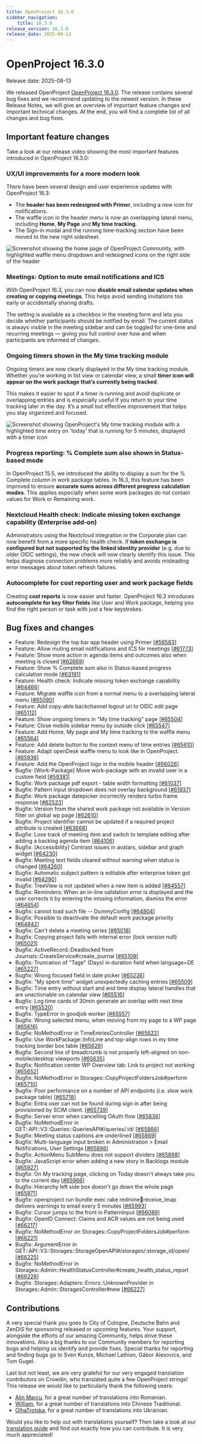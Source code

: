 ```yaml
---
title: OpenProject 16.3.0
sidebar_navigation:
    title: 16.3.0
release_version: 16.3.0
release_date: 2025-08-13
---
```


# OpenProject 16.3.0

Release date: 2025-08-13

We released OpenProject [OpenProject 16.3.0](https://community.openproject.org/versions/2204). The release contains several bug fixes and we recommend updating to the newest version. In these Release Notes, we will give an overview of important feature changes and important technical changes. At the end, you will find a complete list of all changes and bug fixes. 

## Important feature changes

Take a look at our release video showing the most important features introduced in OpenProject 16.3.0:

### UX/UI improvements for a more modern look

There have been several design and user experience updates with OpenProject 16.3:
- The **header has been redesigned with Primer**, including a new icon for notifications.
- The waffle icon in the header menu is now an overlapping lateral menu, including **Home**, **My Page** and **My time tracking**.
- The Sign-in modal and the running time-tracking section have been moved to the new right sidesheet.

![Screenshot showing the home page of OpenProject Community, with highlighted waffle menu dropdown and redesigned icons on the right side of the header](openproject-16-3-header-menu-highlighted.png)

### Meetings: Option to mute email notifications and ICS

With OpenProject 16.3, you can now **disable email calendar updates when creating or copying meetings**. This helps avoid sending invitations too early or accidentally sharing drafts. 

The setting is available as a checkbox in the meeting form and lets you decide whether participants should be notified by email. The current status is always visible in the meeting sidebar and can be toggled for one-time and recurring meetings — giving you full control over how and when participants are informed of changes.

### Ongoing timers shown in the My time tracking module

Ongoing timers are now clearly displayed in the My time tracking module. Whether you’re working in list view or calendar view, a small **timer icon will appear on the work package that’s currently being tracked**. 

This makes it easier to spot if a timer is running and avoid duplicate or overlapping entries and is especially useful if you return to your time tracking later in the day. It’s a small but effective improvement that helps you stay organized and focused.

![Screenshot showing OpenProject's My time tracking module with a highlighted time entry on 'today' that is running for 5 minutes, displayed with a timer icon](openproject-16-3-my-time-tracking-timer-calendar-view-highlighted.png)

### Progress reporting: % Complete sum also shown in Status-based mode

In OpenProject 15.5, we introduced the ability to display a sum for the % Complete column in work package tables. In 16.3, this feature has been improved to ensure **accurate sums across different progress calculation modes**. This applies especially when some work packages do not contain values for Work or Remaining work.

### Nextcloud Health check: Indicate missing token exchange capability (Enterprise add-on)

Administrators using the Nextcloud integration in the Corporate plan can now benefit from a more specific health check. If **token exchange is configured but not supported by the linked identity provider** (e.g. due to older OIDC settings), the new check will now clearly identify this issue. This helps diagnose connection problems more reliably and avoids misleading error messages about token refresh failures.

### Autocomplete for cost reporting user and work package fields

Creating **cost reports** is now easier and faster. OpenProject 16.3 introduces **autocomplete for key filter fields** like User and Work package, helping you find the right person or task with just a few keystrokes.

<!--more-->

## Bug fixes and changes

<!-- Warning: Anything within the below lines will be automatically removed by the release script -->
<!-- BEGIN AUTOMATED SECTION -->

- Feature: Redesign the top bar app header using Primer \[[#56583](https://community.openproject.org/wp/56583)\]
- Feature: Allow muting email notifications and ICS for meetings \[[#61773](https://community.openproject.org/wp/61773)\]
- Feature: Show more action in agenda items and outcomes also when meeting is closed \[[#62669](https://community.openproject.org/wp/62669)\]
- Feature: Show % Complete sum also in Status-based progress calculation mode \[[#63191](https://community.openproject.org/wp/63191)\]
- Feature: Health check: Indicate missing token exchange capability \[[#64466](https://community.openproject.org/wp/64466)\]
- Feature: Migrate waffle icon from a normal menu to a overlapping lateral menu \[[#65090](https://community.openproject.org/wp/65090)\]
- Feature: Add copy-able backchannel logout uri to OIDC edit page \[[#65112](https://community.openproject.org/wp/65112)\]
- Feature: Show ongoing timers in &quot;My time tracking&quot; page \[[#65504](https://community.openproject.org/wp/65504)\]
- Feature: Close mobile sidebar menu by outside click \[[#65547](https://community.openproject.org/wp/65547)\]
- Feature: Add Home, My page and My time tracking to the waffle menu \[[#65564](https://community.openproject.org/wp/65564)\]
- Feature: Add delete button to the context menu of time entries \[[#65610](https://community.openproject.org/wp/65610)\]
- Feature: Adapt openDesk waffle menu to look like in OpenProject. \[[#65936](https://community.openproject.org/wp/65936)\]
- Feature: Add the OpenProject logo in the mobile header \[[#66026](https://community.openproject.org/wp/66026)\]
- Bugfix: \[Work-Package\] Move work-package with an invalid user in a custom field \[[#59381](https://community.openproject.org/wp/59381)\]
- Bugfix: Work package pdf export - table width formatting \[[#61037](https://community.openproject.org/wp/61037)\]
- Bugfix: Pattern input dropdown does not overlay background \[[#61937](https://community.openproject.org/wp/61937)\]
- Bugfix: Work package datepicker incorrectly renders turbo frame response \[[#62523](https://community.openproject.org/wp/62523)\]
- Bugfix: Version from the shared work package not available in Version filter on global wp page \[[#62610](https://community.openproject.org/wp/62610)\]
- Bugfix: Project identifier cannot be updated if a required project attribute is created \[[#63668](https://community.openproject.org/wp/63668)\]
- Bugfix: Lose track of meeting item and switch to template editing after adding a backlog agenda item \[[#64106](https://community.openproject.org/wp/64106)\]
- Bugfix: \[Accessibility\] Contrast issues in avatars, sidebar and graph widget \[[#64230](https://community.openproject.org/wp/64230)\]
- Bugfix: Meeting text fields cleared without warning when status is changed \[[#64260](https://community.openproject.org/wp/64260)\]
- Bugfix: Automatic subject pattern is editable after enterprise token got invalid \[[#64290](https://community.openproject.org/wp/64290)\]
- Bugfix: TreeView is not updated when a new item is added \[[#64557](https://community.openproject.org/wp/64557)\]
- Bugfix: Reminders: When an in-line validation error is displayed and the user corrects it by entering the missing information, dismiss the error \[[#64654](https://community.openproject.org/wp/64654)\]
- Bugfix: cannot load such file -- DummyConfig \[[#64804](https://community.openproject.org/wp/64804)\]
- Bugfix: Possible to deactivate the default work package priority \[[#64842](https://community.openproject.org/wp/64842)\]
- Bugfix: Can&#39;t delete a meeting series \[[#65018](https://community.openproject.org/wp/65018)\]
- Bugfix: Copying project fails with internal error (lock version null) \[[#65021](https://community.openproject.org/wp/65021)\]
- Bugfix: ActiveRecord::Deadlocked from Journals::CreateService#create\_journal \[[#65109](https://community.openproject.org/wp/65109)\]
- Bugfix: Truncation of &quot;Tage&quot; (Days) in duration field when language=DE \[[#65227](https://community.openproject.org/wp/65227)\]
- Bugfix: Wrong focused field in date picker \[[#65236](https://community.openproject.org/wp/65236)\]
- Bugfix: &quot;My spent time&quot; widget unexpectedly caching entries \[[#65509](https://community.openproject.org/wp/65509)\]
- Bugfix: Time entry without start and end time display lateral handles that are unactionable on calendar view \[[#65516](https://community.openproject.org/wp/65516)\]
- Bugfix: Log time cards of 30min generate an overlap with next time entry \[[#65520](https://community.openproject.org/wp/65520)\]
- Bugfix: TypeError in goodjob worker \[[#65557](https://community.openproject.org/wp/65557)\]
- Bugfix: Wrong selected menu, when moving from my page to a WP page \[[#65616](https://community.openproject.org/wp/65616)\]
- Bugfix: NoMethodError in  TimeEntriesController \[[#65622](https://community.openproject.org/wp/65622)\]
- Bugfix: Use WorkPackage::InfoLine and top-align rows in my time tracking border box table \[[#65626](https://community.openproject.org/wp/65626)\]
- Bugfix: Second line of breadcrumb is not properly left-aligned on non-mobile/desktop viewports \[[#65635](https://community.openproject.org/wp/65635)\]
- Bugfix: Notification center WP Overview tab: Link to project not working \[[#65652](https://community.openproject.org/wp/65652)\]
- Bugfix: NoMethodError in Storages::CopyProjectFoldersJob#perform \[[#65710](https://community.openproject.org/wp/65710)\]
- Bugfix: Poor performance on a number of API endpoints (i.e. slow work package table) \[[#65718](https://community.openproject.org/wp/65718)\]
- Bugfix: Entra user can not be found during sign in after being provisioned by SCIM client. \[[#65739](https://community.openproject.org/wp/65739)\]
- Bugfix: Server error when cancelling OAuth flow \[[#65836](https://community.openproject.org/wp/65836)\]
- Bugfix: NoMethodError in GET::API::V3::Queries::QueriesAPI#/queries/:id/ \[[#65866](https://community.openproject.org/wp/65866)\]
- Bugfix: Meeting status captions are underlined \[[#65869](https://community.openproject.org/wp/65869)\]
- Bugfix: Multi-language input broken in Administration &gt; Email Notifications, User Settings \[[#65886](https://community.openproject.org/wp/65886)\]
- Bugfix: ActionMenu SubMenu does not support dividers \[[#65898](https://community.openproject.org/wp/65898)\]
- Bugfix: JavaScript error when adding a new story in Backlogs module \[[#65927](https://community.openproject.org/wp/65927)\]
- Bugfix: On My tracking page, clicking on Today doesn&#39;t always take you to the current day \[[#65966](https://community.openproject.org/wp/65966)\]
- Bugfix: Hierarchy left side box doesn&#39;t go down the whole page \[[#65971](https://community.openproject.org/wp/65971)\]
- Bugfix: openproject run bundle exec rake redmine:email:receive\_imap delivers warnings to email every 5 minutes \[[#65993](https://community.openproject.org/wp/65993)\]
- Bugfix: Cursor jumps to the front in PatternInput \[[#66089](https://community.openproject.org/wp/66089)\]
- Bugfix: OpenID Connect: Claims and ACR values are not being used \[[#66217](https://community.openproject.org/wp/66217)\]
- Bugfix: NoMethodError on Storages::CopyProjectFoldersJob#perform \[[#66221](https://community.openproject.org/wp/66221)\]
- Bugfix:  ArgumentError in  GET::API::V3::Storages::StorageOpenAPI#/storages/:storage\_id/open/ \[[#66225](https://community.openproject.org/wp/66225)\]
- Bugfix: NoMethodError in Storages::Admin::HealthStatusController#create\_health\_status\_report \[[#66226](https://community.openproject.org/wp/66226)\]
- Bugfix: Storages::Adapters::Errors::UnknownProvider in Storages::Admin::StoragesController#new \[[#66227](https://community.openproject.org/wp/66227)\]

<!-- END AUTOMATED SECTION -->
<!-- Warning: Anything above this line will be automatically removed by the release script -->

## Contributions

A very special thank you goes to City of Cologne, Deutsche Bahn and ZenDiS for sponsoring released or upcoming features. Your support, alongside the efforts of our amazing Community, helps drive these innovations. Also a big thanks to our Community members for reporting bugs and helping us identify and provide fixes. Special thanks for reporting and finding bugs go to Sven Kunze, Michael Lathion, Gábor Alexovics, and Tom Gugel.

Last but not least, we are very grateful for our very engaged translation contributors on Crowdin, who translated quite a few OpenProject strings! This release we would like to particularly thank the following users:

- [Alin Marcu](https://crowdin.com/profile/deconfcom), for a great number of translations into Romanian.
- [William](https://crowdin.com/profile/williamfromtw), for a great number of translations into Chinese Traditional.
- [OlhaTrotska](https://crowdin.com/profile/OlhaTrotska), for a great number of translations into Ukrainian.

Would you like to help out with translations yourself? Then take a look at our [translation guide](../../contributions-guide/translate-openproject/) and find out exactly how you can contribute. It is very much appreciated!

